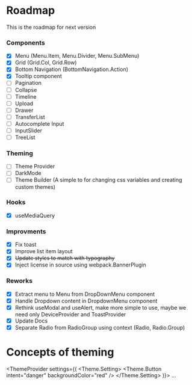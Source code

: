 # Roadmap

This is the roadmap for next version

### Components
- [x] Menu (Menu.Item, Menu.Divider, Menu.SubMenu)
- [x] Grid (Grid.Col, Grid.Row)
- [x] Bottom Navigation (BottomNavigation.Action)
- [x] Tooltip component
- [ ] Pagination
- [ ] Collapse
- [ ] Timeline
- [ ] Upload
- [ ] Drawer
- [ ] TransferList
- [ ] Autocomplete Input
- [ ] InputSlider
- [ ] TreeList

### Theming
- [ ] Theme Provider
- [ ] DarkMode
- [ ] Theme Builder (A simple to for changing css variables and creating custom themes)

### Hooks

- [x] useMediaQuery


### Improvments
- [x] Fix toast
- [x] Improve list item layout
- [x] ~~Update styles to match with typography~~
- [x] Inject license in source using webpack.BannerPlugin

### Reworks
- [x] Extract menu to Menu from DropDownMenu component
- [x] Handle Dropdown content in DropdownMenu component
- [x] Rethink useModal and useAlert, make more simple to use, maybe we need only DeviceProvider and ToastProvider
- [x] Update Docs
- [x] Separate Radio from RadioGroup using context (Radio, Radio.Group)

# Concepts of theming

<ThemeProvider settings={(
    <Theme.Setting>
        <Theme.Button intent="danger" backgroundColor="red" />
    </Theme.Setting>
)}>
    ...
</ThemeProvider>